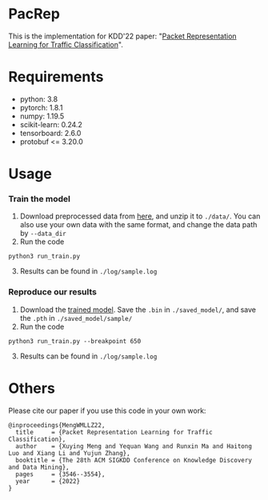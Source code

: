 # PacRep
This is the implementation for KDD'22 paper: "[Packet Representation Learning for Traffic Classification](https://dl.acm.org/doi/abs/10.1145/3534678.3539085)".
# Requirements
- python: 3.8
- pytorch: 1.8.1
- numpy: 1.19.5
- scikit-learn: 0.24.2
- tensorboard: 2.6.0
- protobuf <= 3.20.0

# Usage
### Train the model
1. Download preprocessed data from [here](https://drive.google.com/drive/folders/1zpLiBsJQJJ02r0q6JBIruewxyJahbYY-?usp=sharing), and unzip it to ```./data/```. You can also use your own data with the same format, and change the data path by ```--data_dir```
2. Run the code
```
python3 run_train.py
```
3. Results can be found in ```./log/sample.log```
### Reproduce our results
1. Download the [trained model](https://drive.google.com/drive/folders/14Aycy7QJvKABQGVKmNoovBtfYy8IGke8?usp=sharing). Save the ```.bin``` in ```./saved_model/```, and save the ```.pth``` in ```./saved_model/sample/```
2. Run the code
```
python3 run_train.py --breakpoint 650
```
3. Results can be found in ```./log/sample.log```
# Others
Please cite our paper if you use this code in your own work:
```
@inproceedings{MengWMLLZ22,
  title     = {Packet Representation Learning for Traffic Classification},
  author    = {Xuying Meng and Yequan Wang and Runxin Ma and Haitong Luo and Xiang Li and Yujun Zhang},
  booktitle = {The 28th ACM SIGKDD Conference on Knowledge Discovery and Data Mining},
  pages     = {3546--3554},
  year      = {2022}
}
```
